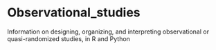 # Observational_studies
Information on designing, organizing, and interpreting observational or quasi-randomized studies, in R and Python
